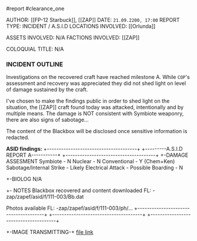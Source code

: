 #report #clearance_one 

AUTHOR: [[FP-12 Starbuck]], [[ZAP]]
DATE: `21.09.2200, 17:00`
REPORT TYPE: INCIDENT / A.S.I.D
LOCATIONS INVOLVED: [[Orlunda]]

ASSETS INVOLVED: N/A
FACTIONS INVOLVED: [[ZAP]]

COLOQUIAL TITLE: N/A

### INCIDENT OUTLINE
Investigations on the recovered craft have reached milestone A. While `COP`'s assessment and recovery was appreciated they did not shed light on level of damage sustained by the craft. 

I've chosen to make the findings public in order to shed light on the situation, the [[ZAP]] craft found today was attacked, intentionally and by multiple means. The damage is NOT consistent with Symbiote weaponry, there are also signs of sabotage...

The content of the Blackbox will be disclosed once sensitive information is redacted.

**ASID findings:**
+--------------------------------------+
+---------A.S.I.D REPORT A-----------+
+--------------------------------------+
+-DAMAGE ASSESMENT
Symbiote - N
Nuclear - N
Conventional - Y (Chem+Ken)
Sabotage/Internal Strike - Likely
Electrical Attack - Possible
Boarding - N

+-BIOLOG
N/A

+- NOTES
Blackbox recovered and content
downloaded
FL: -zap/zapef/asid/f/111-003/Bb.dat

Photos available
FL: -zap/zapef/asid/f/111-003/ph/...
+--------------------------------------+
+--------------------------------------+
+--------------------------------------+

+-IMAGE TRANSMITTING-+ 
[file link](https://cdn.discordapp.com/attachments/998047841886945341/1154447890484310066/2023-09-21-16-52-24-136.png)